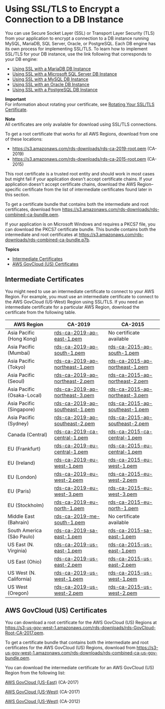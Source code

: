# Using SSL/TLS to Encrypt a Connection to a DB Instance<a name="UsingWithRDS.SSL"></a>

You can use Secure Socket Layer \(SSL\) or Transport Layer Security \(TLS\) from your application to encrypt a connection to a DB instance running MySQL, MariaDB, SQL Server, Oracle, or PostgreSQL\. Each DB engine has its own process for implementing SSL/TLS\. To learn how to implement SSL/TLS for your DB instance, use the link following that corresponds to your DB engine: 
+ [Using SSL with a MariaDB DB Instance](CHAP_MariaDB.md#MariaDB.Concepts.SSLSupport)
+ [Using SSL with a Microsoft SQL Server DB Instance](SQLServer.Concepts.General.SSL.Using.md)
+ [Using SSL with a MySQL DB Instance](CHAP_MySQL.md#MySQL.Concepts.SSLSupport)
+ [Using SSL with an Oracle DB Instance](CHAP_Oracle.md#Oracle.Concepts.SSL)
+ [Using SSL with a PostgreSQL DB Instance](CHAP_PostgreSQL.md#PostgreSQL.Concepts.General.SSL)

**Important**  
For information about rotating your certificate, see [Rotating Your SSL/TLS Certificate](UsingWithRDS.SSL-certificate-rotation.md)\.

**Note**  
All certificates are only available for download using SSL/TLS connections\.

To get a root certificate that works for all AWS Regions, download from one of these locations:
+ [ https://s3\.amazonaws\.com/rds\-downloads/rds\-ca\-2019\-root\.pem](https://s3.amazonaws.com/rds-downloads/rds-ca-2019-root.pem) \(CA\-2019\)
+ [ https://s3\.amazonaws\.com/rds\-downloads/rds\-ca\-2015\-root\.pem](https://s3.amazonaws.com/rds-downloads/rds-ca-2015-root.pem) \(CA\-2015\)

This root certificate is a trusted root entity and should work in most cases but might fail if your application doesn't accept certificate chains\. If your application doesn't accept certificate chains, download the AWS Region–specific certificate from the list of intermediate certificates found later in this section\.

To get a certificate bundle that contains both the intermediate and root certificates, download from [ https://s3\.amazonaws\.com/rds\-downloads/rds\-combined\-ca\-bundle\.pem](https://s3.amazonaws.com/rds-downloads/rds-combined-ca-bundle.pem)\. 

If your application is on Microsoft Windows and requires a PKCS7 file, you can download the PKCS7 certificate bundle\. This bundle contains both the intermediate and root certificates at [ https://s3\.amazonaws\.com/rds\-downloads/rds\-combined\-ca\-bundle\.p7b](https://s3.amazonaws.com/rds-downloads/rds-combined-ca-bundle.p7b)\. 

**Topics**
+ [Intermediate Certificates](#UsingWithRDS.SSL.IntermediateCertificates)
+ [AWS GovCloud \(US\) Certificates](#UsingWithRDS.SSL.GovCloudCertificates)

## Intermediate Certificates<a name="UsingWithRDS.SSL.IntermediateCertificates"></a>

You might need to use an intermediate certificate to connect to your AWS Region\. For example, you must use an intermediate certificate to connect to the AWS GovCloud \(US\-West\) Region using SSL/TLS\. If you need an intermediate certificate for a particular AWS Region, download the certificate from the following table\.


| **AWS Region** | **CA\-2019** | **CA\-2015** | 
| --- | --- | --- | 
| Asia Pacific \(Hong Kong\) | [rds\-ca\-2019\-ap\-east\-1\.pem](https://s3.amazonaws.com/rds-downloads/rds-ca-2019-ap-east-1.pem) | No certificate available | 
| Asia Pacific \(Mumbai\) | [rds\-ca\-2019\-ap\-south\-1\.pem](https://s3.amazonaws.com/rds-downloads/rds-ca-2019-ap-south-1.pem) | [rds\-ca\-2015\-ap\-south\-1\.pem](https://s3.amazonaws.com/rds-downloads/rds-ca-2015-ap-south-1.pem) | 
| Asia Pacific \(Tokyo\) | [rds\-ca\-2019\-ap\-northeast\-1\.pem](https://s3.amazonaws.com/rds-downloads/rds-ca-2019-ap-northeast-1.pem) | [rds\-ca\-2015\-ap\-northeast\-1\.pem](https://s3.amazonaws.com/rds-downloads/rds-ca-2015-ap-northeast-1.pem) | 
| Asia Pacific \(Seoul\) | [rds\-ca\-2019\-ap\-northeast\-2\.pem](https://s3.amazonaws.com/rds-downloads/rds-ca-2019-ap-northeast-2.pem) | [rds\-ca\-2015\-ap\-northeast\-2\.pem](https://s3.amazonaws.com/rds-downloads/rds-ca-2015-ap-northeast-2.pem) | 
| Asia Pacific \(Osaka\-Local\) | [rds\-ca\-2019\-ap\-northeast\-3\.pem](https://s3.amazonaws.com/rds-downloads/rds-ca-2019-ap-northeast-3.pem) | [rds\-ca\-2015\-ap\-northeast\-3\.pem](https://s3.amazonaws.com/rds-downloads/rds-ca-2015-ap-northeast-3.pem) | 
| Asia Pacific \(Singapore\) | [rds\-ca\-2019\-ap\-southeast\-1\.pem](https://s3.amazonaws.com/rds-downloads/rds-ca-2019-ap-southeast-1.pem) | [rds\-ca\-2015\-ap\-southeast\-1\.pem](https://s3.amazonaws.com/rds-downloads/rds-ca-2015-ap-southeast-1.pem) | 
| Asia Pacific \(Sydney\) | [rds\-ca\-2019\-ap\-southeast\-2\.pem](https://s3.amazonaws.com/rds-downloads/rds-ca-2019-ap-southeast-2.pem) | [rds\-ca\-2015\-ap\-southeast\-2\.pem](https://s3.amazonaws.com/rds-downloads/rds-ca-2015-ap-southeast-2.pem) | 
| Canada \(Central\) | [rds\-ca\-2019\-ca\-central\-1\.pem](https://s3.amazonaws.com/rds-downloads/rds-ca-2019-ca-central-1.pem) | [rds\-ca\-2015\-ca\-central\-1\.pem](https://s3.amazonaws.com/rds-downloads/rds-ca-2015-ca-central-1.pem) | 
| EU \(Frankfurt\) | [rds\-ca\-2019\-eu\-central\-1\.pem](https://s3.amazonaws.com/rds-downloads/rds-ca-2019-eu-central-1.pem) | [rds\-ca\-2015\-eu\-central\-1\.pem](https://s3.amazonaws.com/rds-downloads/rds-ca-2015-eu-central-1.pem) | 
| EU \(Ireland\) | [rds\-ca\-2019\-eu\-west\-1\.pem](https://s3.amazonaws.com/rds-downloads/rds-ca-2019-eu-west-1.pem) | [rds\-ca\-2015\-eu\-west\-1\.pem](https://s3.amazonaws.com/rds-downloads/rds-ca-2015-eu-west-1.pem) | 
| EU \(London\) | [rds\-ca\-2019\-eu\-west\-2\.pem](https://s3.amazonaws.com/rds-downloads/rds-ca-2019-eu-west-2.pem) | [rds\-ca\-2015\-eu\-west\-2\.pem](https://s3.amazonaws.com/rds-downloads/rds-ca-2015-eu-west-2.pem) | 
| EU \(Paris\) | [rds\-ca\-2019\-eu\-west\-3\.pem](https://s3.amazonaws.com/rds-downloads/rds-ca-2019-eu-west-3.pem) | [rds\-ca\-2015\-eu\-west\-3\.pem](https://s3.amazonaws.com/rds-downloads/rds-ca-2015-eu-west-3.pem) | 
| EU \(Stockholm\) | [rds\-ca\-2019\-eu\-north\-1\.pem](https://s3.amazonaws.com/rds-downloads/rds-ca-2019-eu-north-1.pem) | [rds\-ca\-2015\-eu\-north\-1\.pem](https://s3.amazonaws.com/rds-downloads/rds-ca-2015-eu-north-1.pem) | 
| Middle East \(Bahrain\) | [rds\-ca\-2019\-me\-south\-1\.pem](https://s3.amazonaws.com/rds-downloads/rds-ca-2019-me-south-1.pem) | No certificate available | 
| South America \(São Paulo\) | [rds\-ca\-2019\-sa\-east\-1\.pem](https://s3.amazonaws.com/rds-downloads/rds-ca-2019-sa-east-1.pem) | [rds\-ca\-2015\-sa\-east\-1\.pem](https://s3.amazonaws.com/rds-downloads/rds-ca-2015-sa-east-1.pem) | 
| US East \(N\. Virginia\) | [rds\-ca\-2019\-us\-east\-1\.pem](https://s3.amazonaws.com/rds-downloads/rds-ca-2019-us-east-1.pem) | [rds\-ca\-2015\-us\-east\-1\.pem](https://s3.amazonaws.com/rds-downloads/rds-ca-2015-us-east-1.pem) | 
| US East \(Ohio\) | [rds\-ca\-2019\-us\-east\-2\.pem](https://s3.amazonaws.com/rds-downloads/rds-ca-2019-us-east-2.pem) | [rds\-ca\-2015\-us\-east\-2\.pem](https://s3.amazonaws.com/rds-downloads/rds-ca-2015-us-east-2.pem) | 
| US West \(N\. California\) | [rds\-ca\-2019\-us\-west\-1\.pem](https://s3.amazonaws.com/rds-downloads/rds-ca-2019-us-west-1.pem) | [rds\-ca\-2015\-us\-west\-1\.pem](https://s3.amazonaws.com/rds-downloads/rds-ca-2015-us-west-1.pem) | 
| US West \(Oregon\) | [rds\-ca\-2019\-us\-west\-2\.pem](https://s3.amazonaws.com/rds-downloads/rds-ca-2019-us-west-2.pem) | [rds\-ca\-2015\-us\-west\-2\.pem](https://s3.amazonaws.com/rds-downloads/rds-ca-2015-us-west-2.pem) | 

## AWS GovCloud \(US\) Certificates<a name="UsingWithRDS.SSL.GovCloudCertificates"></a>

You can download a root certificate for the AWS GovCloud \(US\) Regions at [ https://s3\-us\-gov\-west\-1\.amazonaws\.com/rds\-downloads/rds\-GovCloud\-Root\-CA\-2017\.pem](https://s3-us-gov-west-1.amazonaws.com/rds-downloads/rds-GovCloud-Root-CA-2017.pem)\.

To get a certificate bundle that contains both the intermediate and root certificates for the AWS GovCloud \(US\) Regions, download from [ https://s3\-us\-gov\-west\-1\.amazonaws\.com/rds\-downloads/rds\-combined\-ca\-us\-gov\-bundle\.pem](https://s3-us-gov-west-1.amazonaws.com/rds-downloads/rds-combined-ca-us-gov-bundle.pem)\. 

You can download the intermediate certificate for an AWS GovCloud \(US\) Region from the following list:

[AWS GovCloud \(US\-East\)](https://s3-us-gov-west-1.amazonaws.com/rds-downloads/rds-ca-2017-us-gov-east-1.pem) \(CA\-2017\)

[AWS GovCloud \(US\-West\)](https://s3-us-gov-west-1.amazonaws.com/rds-downloads/rds-ca-2017-us-gov-west-1.pem) \(CA\-2017\)

[AWS GovCloud \(US\-West\)](https://s3-us-gov-west-1.amazonaws.com/rds-downloads/rds-ca-2012-us-gov-west-1.pem) \(CA\-2012\)